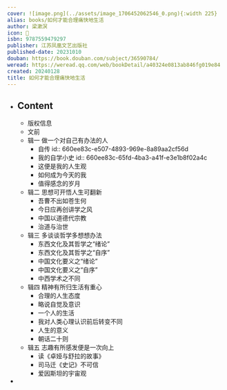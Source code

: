 ```yaml
---
cover: ![image.png](../assets/image_1706452062546_0.png){:width 225}
alias: books/如何才能合理痛快地生活
author: 梁漱溟
icon: 📖
isbn: 9787559479297
publisher: 江苏凤凰文艺出版社
published-date: 20231010
douban: https://book.douban.com/subject/36590784/
weread: https://weread.qq.com/web/bookDetail/a40324e0813ab846fg019e84
created: 20240128
title: 如何才能合理痛快地生活
---
```


- ## Content
  - 版权信息
  - 文前
  - 辑一 做一个对自己有办法的人
    - 自传
      id:: 660ee83c-e507-4893-969e-8a89aa2cf56d
    - 我的自学小史
      id:: 660ee83c-65fd-4ba3-a41f-e3e1b8f02a4c
    - 这便是我的人生观
    - 如何成为今天的我
    - 值得感念的岁月
  - 辑二 思想可开悟人生可翻新
    - 吾曹不出如苍生何
    - 今日应再创讲学之风
    - 中国以道德代宗教
    - 治道与治世
  - 辑三 多谈谈哲学多想想办法
    - 东西文化及其哲学之“绪论”
    - 东西文化及其哲学之“自序”
    - 中国文化要义之“绪论”
    - 中国文化要义之“自序”
    - 中西学术之不同
  - 辑四 精神有所归生活有重心
    - 合理的人生态度
    - 略说自觉及意识
    - 一个人的生活
    - 我对人类心理认识前后转变不同
    - 人生的意义
    - 朝话二十则
  - 辑五 志趣有所感发便是一次向上
    - 读《卓娅与舒拉的故事》
    - 司马迁《史记》不可信
    - 爱因斯坦的宇宙观
-